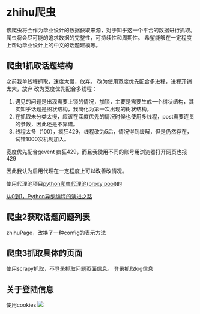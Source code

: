 # zhihu爬虫

该爬虫将会作为毕业设计的数据获取来源，对于知乎这一个平台的数据进行抓取。
爬虫将会尽可能的追求数据的完整性，可持续性和周期性。
希望能够在一定程度上帮助毕业设计上的中文的话题建模等。


## 爬虫1抓取话题结构

之前我单线程抓取，速度太慢，放弃。
改为使用宽度优先配合多进程，进程开销太大，放弃
改为宽度优先配合多线程：
1. 遇见的问题是出现需要上锁的情况，加锁，主要是需要生成一个树状结构，其实知乎话题是图状结构，我简化为第一次出现的树状结构。
2. 在抓取未分类太慢，应该在深度优先的情况时候也使用多线程，post需要连贯的参数，因此还是不靠谱。 
3. 线程太多（100），疯狂429，线程改为5后，情况得到缓解，但是仍然存在，试错1000次机制加入。

宽度优先配合gevent
疯狂429，而且我使用不同的账号用浏览器打开网页也报429

因此我认为启用代理在一定程度上可以改善改情况。

使用代理池项目[python爬虫代理池(proxy pool)](https://github.com/jhao104/proxy_pool)的


[从0到1，Python异步编程的演进之路](https://zhuanlan.zhihu.com/p/25228075)

## 爬虫2获取话题问题列表
zhihuPage，改换了一种config的表示方法

## 爬虫3抓取具体的页面
使用scrapy抓取，不登录抓取问题页面信息。
登录抓取log信息


## 关于登陆信息
使用cookies
![](http://wx4.sinaimg.cn/mw690/006C73MUly1ffaqor57xbj31hc0qd7my.jpg)

